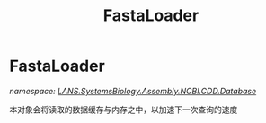 ﻿---
title: FastaLoader
---

# FastaLoader
_namespace: [LANS.SystemsBiology.Assembly.NCBI.CDD.Database](N-LANS.SystemsBiology.Assembly.NCBI.CDD.Database.html)_

本对象会将读取的数据缓存与内存之中，以加速下一次查询的速度




